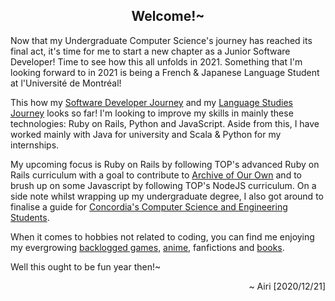 <h2 align="center">Welcome!~</h2>

Now that my Undergraduate Computer Science's journey has reached its final act, it's time for me to start a new chapter as a Junior Software Developer! Time to see how this all unfolds in 2021. Something that I'm looking forward to in 2021 is being a French & Japanese Language Student at l'Université de Montréal!

This how my [Software Developer Journey](https://airi-14x.github.io/projects) and my [Language Studies Journey](https://airi-14x.github.io/languages) looks so far! I'm looking to improve my skills in mainly these technologies: Ruby on Rails, Python and JavaScript. Aside from this, I have worked mainly with Java for university and Scala & Python for my internships.

My upcoming focus is Ruby on Rails by following TOP's advanced Ruby on Rails curriculum with a goal to contribute to [Archive of Our Own](https://github.com/otwcode/otwarchive) and to brush up on some Javascript by following TOP's NodeJS curriculum. On a side note whilst wrapping up my undergraduate degree, I also got around to finalise a guide for [Concordia's Computer Science and Engineering Students](https://airi-14x.github.io/Concordia-Master-Guide/).

When it comes to hobbies not related to coding, you can find me enjoying my evergrowing [backlogged games](https://howlongtobeat.com/user.php?n=airi_14x), [anime](https://anilist.co/user/airi14x/), fanfictions and [books](https://www.goodreads.com/user/show/69873775-airi-chow).

Well this ought to be fun year then!~

<p align="right">~ Airi [2020/12/21]</p>

<!--
![Airi's github stats](https://github-readme-stats.vercel.app/api?username=airi-14x&show_icons=true&theme=dark)
-->
<!--
[![Top Langs](https://github-readme-stats.vercel.app/api/top-langs/?username=airi-14x)](https://github.com/airi-14x/github-readme-stats)
-->

<!--
**airi-14x/airi-14x** is a ✨ _special_ ✨ repository because its `README.md` (this file) appears on your GitHub profile.

Here are some ideas to get you started:

- 🔭 I’m currently working on ...
- 🌱 I’m currently learning ...
- 👯 I’m looking to collaborate on ...
- 🤔 I’m looking for help with ...
- 💬 Ask me about ...
- 📫 How to reach me: ...
- 😄 Pronouns: ...
- ⚡ Fun fact: ...
-->

